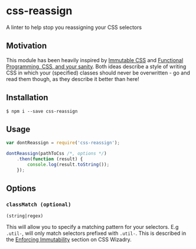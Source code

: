 # css-reassign
A linter to help stop you reassigning your CSS selectors

## Motivation
This module has been heavily inspired by [Immutable CSS](http://csswizardry.com/2015/03/immutable-css/) and [Functional Programming, CSS, and your sanity](http://www.jon.gold/2015/07/functional-css/). Both ideas describe a style of writing CSS in which your (specified) classes should never be overwritten - go and read them though, as they describe it better than here!

## Installation
`$ npm i --save css-reassign`

## Usage
```js
var dontReassign = require('css-reassign');

dontReassign(pathToCss /*, options */)
    .then(function (result) { 
        console.log(result.toString());
    });
```

## Options
### `classMatch (optional)` 
`(string|regex)`

This will allow you to specify a matching pattern for your selectors. E.g `.util-`, will only match selectors prefixed with `.util-`. This is described in the [Enforcing Immutability](http://csswizardry.com/2015/03/immutable-css/#enforcing-immutability) section on CSS Wizadry.


